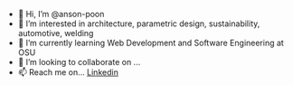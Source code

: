 - 👋 Hi, I’m @anson-poon
- 👀 I’m interested in architecture, parametric design, sustainability, automotive, welding
- 🌱 I’m currently learning Web Development and Software Engineering at OSU
- 💞️ I’m looking to collaborate on ...
- 📫 Reach me on... [Linkedin](http://www.linkedin.com/in/anson-poon)

<!---
anson-poon/anson-poon is a ✨ special ✨ repository because its `README.md` (this file) appears on your GitHub profile.
You can click the Preview link to take a look at your changes.
--->
